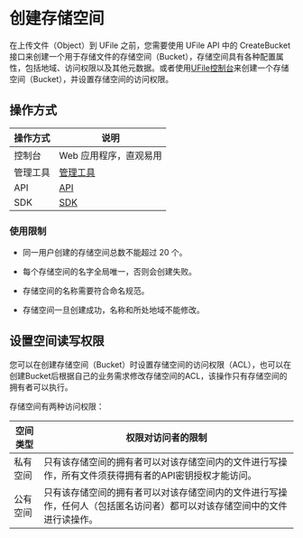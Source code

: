 

# 创建存储空间

在上传文件（Object）到 UFile 之前，您需要使用 UFile API 中的 CreateBucket 接口来创建一个用于存储文件的存储空间（Bucket），存储空间具有各种配置属性，包括地域、访问权限以及其他元数据。或者使用[UFile控制台](https://console.ucloud.cn/ufile/ufile)来创建一个存储空间（Bucket），并设置存储空间的访问权限。

## 操作方式
|操作方式    |说明 |
|--------- |--------------------------------------------------------------------------------------------------------------- |
|控制台  |Web 应用程序，直观易用 |
|管理工具  |[管理工具](/storage_cdn/ufile/tools/tools/tools_bcket) |
|API   |[API](https://docs.ucloud.cn/api/ufile-api/index) |
|SDK   |[SDK](/storage_cdn/ufile/tools/sdk) |

### 使用限制

* 同一用户创建的存储空间总数不能超过 20 个。

* 每个存储空间的名字全局唯一，否则会创建失败。

* 存储空间的名称需要符合命名规范。

* 存储空间一旦创建成功，名称和所处地域不能修改。


## 设置空间读写权限

您可以在创建存储空间（Bucket）时设置存储空间的访问权限（ACL），也可以在创建Bucket后根据自己的业务需求修改存储空间的ACL，该操作只有存储空间的拥有者可以执行。

存储空间有两种访问权限：

|空间类型    |权限对访问者的限制 |
|--------- |--------------------------------------------------------------------------------------------------------------- |
|私有空间  |只有该存储空间的拥有者可以对该存储空间内的文件进行写操作，所有文件须获得拥有者的API密钥授权才能访问。 |
|公有空间   |只有该存储空间的拥有者可以对该存储空间内的文件进行写操作，任何人（包括匿名访问者）都可以对该存储空间中的文件进行读操作。 |





